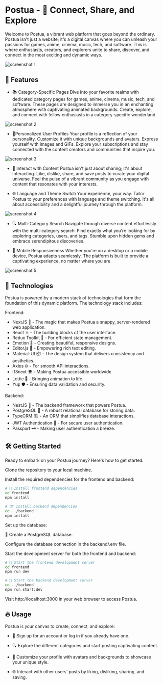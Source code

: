 
# Postua - 💚 Connect, Share, and Explore

Welcome to Postua, a vibrant web platform that goes beyond the ordinary. Postua isn't just a website; it's a digital canvas where you can unleash your passions for games, anime, cinema, music, tech, and software. This is where enthusiasts, creators, and explorers unite to share, discover, and connect in the most exciting and dynamic ways.

![screenshot 1](https://github.com/ogavashi/Postua/blob/main/screenshots/1.png?raw=true)



## 🚀 Features
- 📚 Category-Specific Pages
Dive into your favorite realms with dedicated category pages for games, anime, cinema, music, tech, and software. These pages are designed to immerse you in an enchanting atmosphere with captivating animated backgrounds. Create, explore, and connect with fellow enthusiasts in a category-specific wonderland.

![screenshot 2](https://github.com/ogavashi/Postua/blob/main/screenshots/2.png?raw=true)

- 🧍Personalized User Profiles
Your profile is a reflection of your personality. Customize it with unique backgrounds and avatars. Express yourself with images and GIFs. Explore your subscriptions and stay connected with the content creators and communities that inspire you.

![screenshot 3](https://github.com/ogavashi/Postua/blob/main/screenshots/6.png?raw=true)

- 🌟 Interact with Content
Postua isn't just about sharing; it's about interacting. Like, dislike, share, and save posts to curate your digital universe. Feel the pulse of a vibrant community as you engage with content that resonates with your interests.

- 🌐 Language and Theme Switch
Your experience, your way. Tailor Postua to your preferences with language and theme switching. It's all about accessibility and a delightful journey through the platform.

![screenshot 4](https://github.com/ogavashi/Postua/blob/main/screenshots/10.png?raw=true)

- 🔍 Multi-Category Search
Navigate through diverse content effortlessly with the multi-category search. Find exactly what you're looking for by exploring categories, users, and tags. Stumble upon hidden gems and embrace serendipitous discoveries.

- 📱 Mobile Responsiveness
Whether you're on a desktop or a mobile device, Postua adapts seamlessly. The platform is built to provide a captivating experience, no matter where you are.

![screenshot 5](https://github.com/ogavashi/Postua/blob/main/screenshots/11.png?raw=true)

## 🔧 Technologies
Postua is powered by a modern stack of technologies that form the foundation of this dynamic platform. The technology stack includes:

Frontend:

- NextJS 🚀 - The magic that makes Postua a snappy, server-rendered web application.
- React ⚛️ - The building blocks of the user interface.
- Redux Toolkit 🧰 - For efficient state management.
- Emotion 🎨 - Creating beautiful, responsive designs.
- Editor.js 📝 - Empowering rich text editing.
- Material-UI 📦 - The design system that delivers consistency and aesthetics.
- Axios 🌐 - For smooth API interactions.
- i18next 🌍 - Making Postua accessible worldwide.
- Lottie 🚂 - Bringing animation to life.
- Yup 🛡️ - Ensuring data validation and security.

Backend:

- NestJS 🦅 - The backend framework that powers Postua.
- PostgreSQL 🐘 - A robust relational database for storing data.
- TypeORM 🏗️ - An ORM that simplifies database interactions.
- JWT Authentication 🔐 - For secure user authentication.
- Passport 🗝️ - Making user authentication a breeze.


## 🛠️ Getting Started

Ready to embark on your Postua journey? Here's how to get started:

Clone the repository to your local machine.

Install the required dependencies for the frontend and backend:

```bash
# 🚀 Install frontend dependencies
cd frontend
npm install

# 🏗️ Install backend dependencies
cd ../backend
npm install
```
Set up the database:

🐘 Create a PostgreSQL database.

Configure the database connection in the backend/.env file.

Start the development server for both the frontend and backend:

```bash
# 🚀 Start the frontend development server
cd frontend
npm run dev

# 🦅 Start the backend development server
cd ../backend
npm run start:dev
```
Visit http://localhost:3000 in your web browser to access Postua.

## 🔥 Usage

Postua is your canvas to create, connect, and explore:

- 🌟 Sign up for an account or log in if you already have one.

- 🔍 Explore the different categories and start posting captivating content.

- 🎨 Customize your profile with avatars and backgrounds to showcase your unique style.

- 🌐 Interact with other users' posts by liking, disliking, sharing, and saving.
